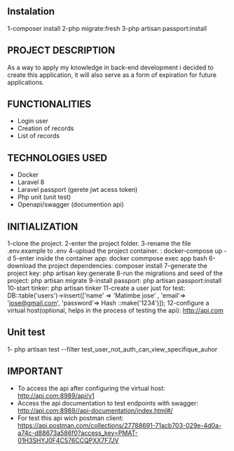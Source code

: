 ## Instalation
1-composer install
2-php migrate:fresh
3-php artisan passport:install


## PROJECT DESCRIPTION
As a way to apply my knowledge in back-end development i decided to create this application, it will also serve as a form of expiration for future applications.


## FUNCTIONALITIES
- Login user
- Creation of records
- List of records


## TECHNOLOGIES USED
- Docker
- Laravel 8
- Laravel passport (gerete jwt acess token)
- Php unit (unit test)
- Openapi/swagger (documention api)


## INITIALIZATION
1-clone the project.
2-enter the project folder.
3-rename the file .env.example to .env
4-upload the project container. : docker-compose up -d
5-enter inside the container app: docker commpose exec app bash
6-download the project dependencies: composer install
7-generate the project key: php artisan key:generate
8-run the migrations and seed of the project: php artisan migrate
9-install passport: php artisan passport:install
10-start tinker: php artisan tinker
11-create a user just for test: DB::table('users')->insert(['name' => 'Matimbe jose' , 'email'=> 'jose@gmail.com', 'password'=> Hash ::make('1234')]);
12-configure a virtual host(optional, helps in the process of testing the api): http://api.com


## Unit test
1- php artisan test --filter test_user_not_auth_can_view_specifique_auhor



## IMPORTANT
- To access the api after configuring the virtual host: http://api.com:8989/api/v1
- Access the api documentation to test endpoints with swagger: http://api.com:8989//api-documentation/index.html#/
- For test this api wich postman client: https://api.postman.com/collections/27788691-71acb703-029e-4d0a-a74c-d88673a586f0?access_key=PMAT-01H3SHYJ0F4C576CCQPXX7F7JV
